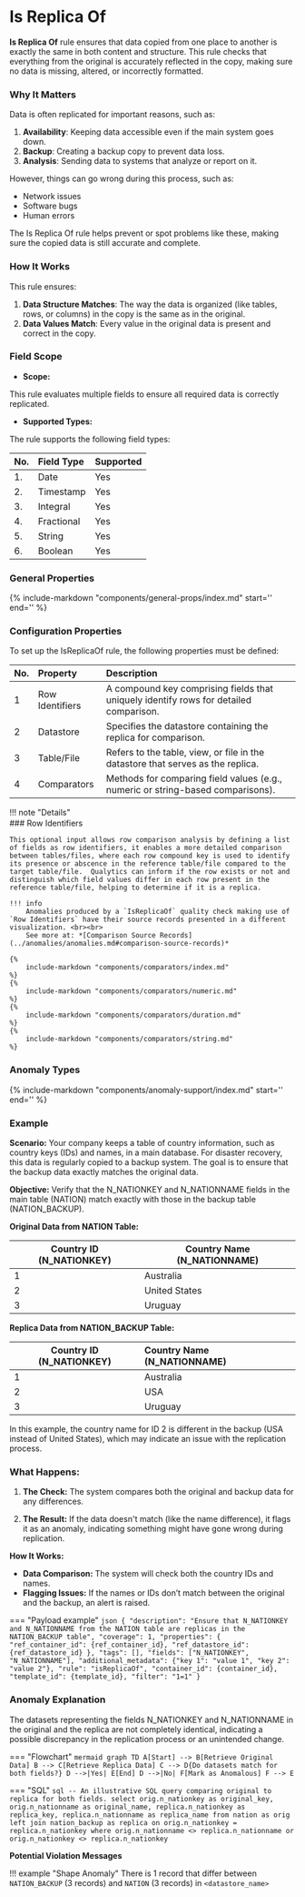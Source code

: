 # Is Replica Of

**Is Replica Of** rule ensures that data copied from one place to another is exactly the same in both content and structure. This rule checks that everything from the original is accurately reflected in the copy, making sure no data is missing, altered, or incorrectly formatted.

### Why It Matters

Data is often replicated for important reasons, such as:

1. **Availability**: Keeping data accessible even if the main system goes down.  
2. **Backup**: Creating a backup copy to prevent data loss.  
3. **Analysis**: Sending data to systems that analyze or report on it.

However, things can go wrong during this process, such as:

* Network issues  
* Software bugs  
* Human errors

The Is Replica Of rule helps prevent or spot problems like these, making sure the copied data is still accurate and complete.

### How It Works

This rule ensures:

1. **Data Structure Matches**: The way the data is organized (like tables, rows, or columns) in the copy is the same as in the original.  
2. **Data Values Match**: Every value in the original data is present and correct in the copy.  

### Field Scope

* **Scope:**

This rule evaluates multiple fields to ensure all required data is correctly replicated.

* **Supported Types:**  

The rule supports the following field types:

| No. | Field Type |  Supported |
| :---- | :---- | :---- |
| 1. | Date | Yes |
| 2. | Timestamp | Yes |
| 3. | Integral | Yes |
| 4. | Fractional | Yes |
| 5. | String | Yes |
| 6. | Boolean | Yes |

### General Properties

{%
include-markdown "components/general-props/index.md"
start='<!-- filter-only--start -->'
end='<!-- filter-only--end -->'
%}

### Configuration Properties

To set up the IsReplicaOf rule, the following properties must be defined:

| No. | Property | Description |
| :---- | :---- | :---- |
| 1 | Row Identifiers | A compound key comprising fields that uniquely identify rows for detailed comparison. |
| 2 | Datastore | Specifies the datastore containing the replica for comparison. |
| 3 | Table/File | Refers to the table, view, or file in the datastore that serves as the replica. |
| 4 | Comparators | Methods for comparing field values (e.g., numeric or string-based comparisons). |

!!! note "Details"
    <div style="margin-top: -12px;">
    ### Row Identifiers
    </div>

    This optional input allows row comparison analysis by defining a list of fields as row identifiers, it enables a more detailed comparison between tables/files, where each row compound key is used to identify its presence or abscence in the reference table/file compared to the target table/file.  Qualytics can inform if the row exists or not and distinguish which field values differ in each row present in the reference table/file, helping to determine if it is a replica.

    !!! info
        Anomalies produced by a `IsReplicaOf` quality check making use of `Row Identifiers` have their source records presented in a different visualization. <br><br>
        See more at: *[Comparison Source Records](../anomalies/anomalies.md#comparison-source-records)*

    {%
        include-markdown "components/comparators/index.md"
    %}
    {%
        include-markdown "components/comparators/numeric.md"
    %}
    {%
        include-markdown "components/comparators/duration.md"
    %}
    {%
        include-markdown "components/comparators/string.md"
    %}

### Anomaly Types

{%
    include-markdown "components/anomaly-support/index.md"
    start='<!-- shape-only--start -->'
    end='<!-- shape-only--end -->'
%}

### Example

**Scenario:** Your company keeps a table of country information, such as country keys (IDs) and names, in a main database. For disaster recovery, this data is regularly copied to a backup system. The goal is to ensure that the backup data exactly matches the original data.

**Objective:** Verify that the N_NATIONKEY and N_NATIONNAME fields in the main table (NATION) match exactly with those in the backup table (NATION_BACKUP).

**Original Data from NATION Table:**

| Country ID (N_NATIONKEY) | Country Name (N_NATIONNAME) |
| ----- | ----- |
| 1 | Australia |
| 2 | United States |
| 3 | Uruguay |

**Replica Data from NATION_BACKUP Table:**

| Country ID (N_NATIONKEY) | Country Name (N_NATIONNAME) |
| ----- | :---- |
|  1 | Australia |
| 2 | USA |
| 3 | Uruguay |

In this example, the country name for ID 2 is different in the backup (USA instead of United States), which may indicate an issue with the replication process.

### What Happens:

1. **The Check:** The system compares both the original and backup data for any differences.

2. **The Result:** If the data doesn't match (like the name difference), it flags it as an anomaly, indicating something might have gone wrong during replication.

**How It Works:**

* **Data Comparison:** The system will check both the country IDs and names.  
* **Flagging Issues:** If the names or IDs don’t match between the original and the backup, an alert is raised.

=== "Payload example"
    ``` json
    {
        "description": "Ensure that N_NATIONKEY and N_NATIONNAME from the NATION table are replicas in the NATION_BACKUP table",
        "coverage": 1,
        "properties": {
            "ref_container_id": {ref_container_id},
            "ref_datastore_id": {ref_datastore_id}
        },
        "tags": [],
        "fields": ["N_NATIONKEY", "N_NATIONNAME"],
        "additional_metadata": {"key 1": "value 1", "key 2": "value 2"},
        "rule": "isReplicaOf",
        "container_id": {container_id},
        "template_id": {template_id},
        "filter": "1=1"
    }
    ```

### Anomaly Explanation

The datasets representing the fields N_NATIONKEY and N_NATIONNAME in the original and the replica are not completely identical, indicating a possible discrepancy in the replication process or an unintended change.

=== "Flowchart"
    ```mermaid
    graph TD
    A[Start] --> B[Retrieve Original Data]
    B --> C[Retrieve Replica Data]
    C --> D{Do datasets match for both fields?}
    D -->|Yes| E[End]
    D -->|No| F[Mark as Anomalous]
    F --> E
    ```

=== "SQL"
    ```sql
    -- An illustrative SQL query comparing original to replica for both fields.
    select
        orig.n_nationkey as original_key,
        orig.n_nationname as original_name,
        replica.n_nationkey as replica_key,
        replica.n_nationname as replica_name
    from nation as orig
    left join nation_backup as replica on orig.n_nationkey = replica.n_nationkey
    where
        orig.n_nationname <> replica.n_nationname
    or
        orig.n_nationkey <> replica.n_nationkey
    ```

**Potential Violation Messages**

!!! example "Shape Anomaly"
    There is 1 record that differ between `NATION_BACKUP` (3 records) and `NATION` (3 records) in `<datastore_name>`





































































